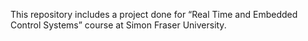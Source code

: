 This repository includes a project done for “Real Time and Embedded Control Systems” course at Simon Fraser University.
